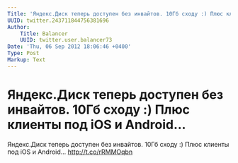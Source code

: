 ```yaml
---
Title: 'Яндекс.Диск теперь доступен без инвайтов. 10Гб сходу :) Плюс клиенты под iOS и Android...'
UUID: twitter.243711844756381696
Author:
    Title: Balancer
    UUID: twitter.user.balancer73
Date: 'Thu, 06 Sep 2012 18:06:46 +0400'
Type: Post
Markup: Text
---
```


# Яндекс.Диск теперь доступен без инвайтов. 10Гб сходу :) Плюс клиенты под iOS и Android...

Яндекс.Диск теперь доступен без инвайтов. 10Гб сходу :) Плюс
клиенты под iOS и Android... http://t.co/rRMMOqbn